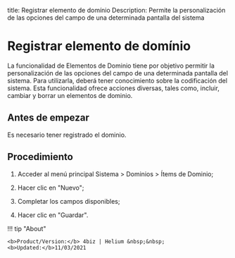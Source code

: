 title:  Registrar elemento de domínio 
Description: Permite la personalización de las opciones del campo de una determinada pantalla del sistema
# Registrar elemento de domínio

La funcionalidad de Elementos de Dominio tiene por objetivo permitir la personalización de las opciones del campo de una determinada pantalla del sistema. Para utilizarla, deberá tener conocimiento sobre la codificación del sistema.
Esta funcionalidad ofrece acciones diversas, tales como, incluir, cambiar y borrar un elementos de dominio.

Antes de empezar
----------------

Es necesario tener registrado el dominio.

Procedimiento
-------------

1.  Acceder al menú principal Sistema \> Dominios \> Ítems de Dominio;

2.  Hacer clic en "Nuevo";

3.  Completar los campos disponibles;

4.  Hacer clic en "Guardar".

!!! tip "About"

    <b>Product/Version:</b> 4biz | Helium &nbsp;&nbsp;
    <b>Updated:</b>11/03/2021

